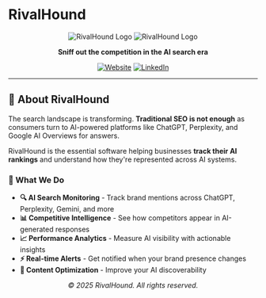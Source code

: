 # RivalHound

<div align="center">

![RivalHound Logo](https://raw.githubusercontent.com/rivalhound/rivalhound/main/assets/rivalhound-primary.svg#gh-light-mode-only)
![RivalHound Logo](https://raw.githubusercontent.com/rivalhound/rivalhound/main/assets/rivalhound-primary-dark-background.svg#gh-dark-mode-only)

**Sniff out the competition in the AI search era**

[![Website](https://img.shields.io/badge/🌐%20Website-rivalhound.com-DC2626?style=for-the-badge)](https://rivalhound.com)
[![LinkedIn](https://img.shields.io/badge/LinkedIn-Connect-0891B2?style=for-the-badge&logo=linkedin)](https://linkedin.com/company/rivalhound)

</div>

---

## 🚀 About RivalHound

The search landscape is transforming. **Traditional SEO is not enough** as consumers turn to AI-powered platforms like ChatGPT, Perplexity, and Google AI Overviews for answers. 

RivalHound is the essential software helping businesses **track their AI rankings** and understand how they're represented across AI systems.

### 🎯 What We Do

- **🔍 AI Search Monitoring** - Track brand mentions across ChatGPT, Perplexity, Gemini, and more
- **📊 Competitive Intelligence** - See how competitors appear in AI-generated responses  
- **📈 Performance Analytics** - Measure AI visibility with actionable insights
- **⚡ Real-time Alerts** - Get notified when your brand presence changes
- **🎨 Content Optimization** - Improve your AI discoverability

<div align="center">

*© 2025 RivalHound. All rights reserved.*

</div>